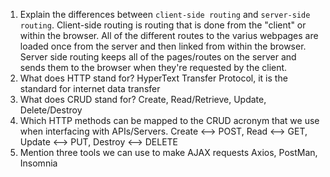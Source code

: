 1.  Explain the differences between `client-side routing` and `server-side routing`.
    Client-side routing is routing that is done from the "client" or within the
    browser. All of the different routes to the varius webpages are loaded once
    from the server and then linked from within the browser. Server side routing
    keeps all of the pages/routes on the server and sends them to the browser
    when they're requested by the client.
2.  What does HTTP stand for?
    HyperText Transfer Protocol, it is the standard for internet data transfer
3.  What does CRUD stand for?
    Create, Read/Retrieve, Update, Delete/Destroy
4.  Which HTTP methods can be mapped to the CRUD acronym that we use when interfacing with APIs/Servers.
    Create <--> POST, Read <--> GET, Update <--> PUT, Destroy <--> DELETE
4.  Mention three tools we can use to make AJAX requests
    Axios, PostMan, Insomnia
